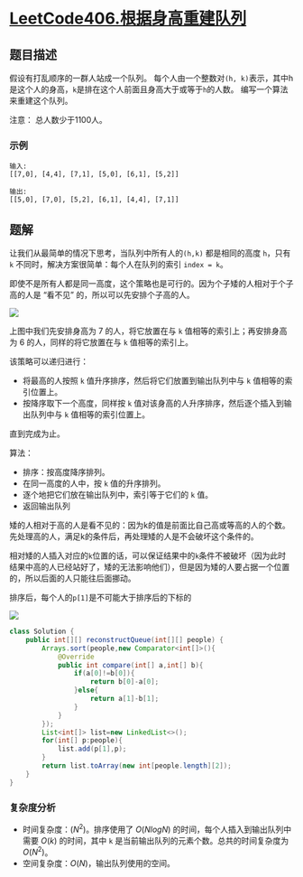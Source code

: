 # [LeetCode406.根据身高重建队列](https://leetcode-cn.com/problems/queue-reconstruction-by-height/)
## 题目描述
假设有打乱顺序的一群人站成一个队列。 每个人由一个整数对`(h, k)`表示，其中h是这个人的身高，`k`是排在这个人前面且身高大于或等于`h`的人数。 编写一个算法来重建这个队列。

注意：
总人数少于1100人。

### 示例
```
输入:
[[7,0], [4,4], [7,1], [5,0], [6,1], [5,2]]

输出:
[[5,0], [7,0], [5,2], [6,1], [4,4], [7,1]]
```
## 题解
让我们从最简单的情况下思考，当队列中所有人的`(h,k)` 都是相同的高度 `h`，只有 `k` 不同时，解决方案很简单：每个人在队列的索引 `index = k`。

即使不是所有人都是同一高度，这个策略也是可行的。因为个子矮的人相对于个子高的人是 “看不见” 的，所以可以先安排个子高的人。

![](https://picgp.oss-cn-beijing.aliyuncs.com/img/20201029204717.png)

上图中我们先安排身高为 7 的人，将它放置在与 `k` 值相等的索引上；再安排身高为 6 的人，同样的将它放置在与 `k` 值相等的索引上。

该策略可以递归进行：

- 将最高的人按照 `k` 值升序排序，然后将它们放置到输出队列中与 `k` 值相等的索引位置上。
- 按降序取下一个高度，同样按 `k` 值对该身高的人升序排序，然后逐个插入到输出队列中与 `k` 值相等的索引位置上。


直到完成为止。

算法：

- 排序：按高度降序排列。
- 在同一高度的人中，按 `k` 值的升序排列。
- 逐个地把它们放在输出队列中，索引等于它们的 `k` 值。
- 返回输出队列

矮的人相对于高的人是看不见的：因为k的值是前面比自己高或等高的人的个数。先处理高的人，满足k的条件后，再处理矮的人是不会破坏这个条件的。

相对矮的人插入对应的`k`位置的话，可以保证结果中的`k`条件不被破坏（因为此时结果中高的人已经站好了，矮的无法影响他们），但是因为矮的人要占据一个位置的，所以后面的人只能往后面挪动。

排序后，每个人的`p[1]`是不可能大于排序后的下标的

![](https://picgp.oss-cn-beijing.aliyuncs.com/img/20201029204851.png)
```java
class Solution {
    public int[][] reconstructQueue(int[][] people) {
        Arrays.sort(people,new Comparator<int[]>(){
            @Override
            public int compare(int[] a,int[] b){
                if(a[0]!=b[0]){
                    return b[0]-a[0];
                }else{
                    return a[1]-b[1];
                }
            }
        });
        List<int[]> list=new LinkedList<>();
        for(int[] p:people){
            list.add(p[1],p);
        }
        return list.toArray(new int[people.length][2]);
    }
}
```
### 复杂度分析
- 时间复杂度：$(N^2)$。排序使用了 $O(NlogN)$ 的时间，每个人插入到输出队列中需要 $O(k)$ 的时间，其中 `k` 是当前输出队列的元素个数。总共的时间复杂度为$O(N^2)$。
- 空间复杂度：$O(N)$，输出队列使用的空间。


